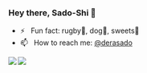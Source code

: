### Hey there, Sado-Shi 👋

- ⚡️ &nbsp; Fun fact: rugby🏉, dog🐶, sweets🍰
- 📫 &nbsp; How to reach me: [@derasado](https://twitter.com/derasado)

<a href="https://github.com/Sado-Shi">
  <img align="left" src="https://github-readme-stats.vercel.app/api?username=Sado-Shi&count_private=true&show_icons=true" />
</a>
<a href="https://github.com/Sado-Shi">
  <img align="left" src="https://github-readme-stats.vercel.app/api/top-langs/?username=Sado-Shi" />
</a>
